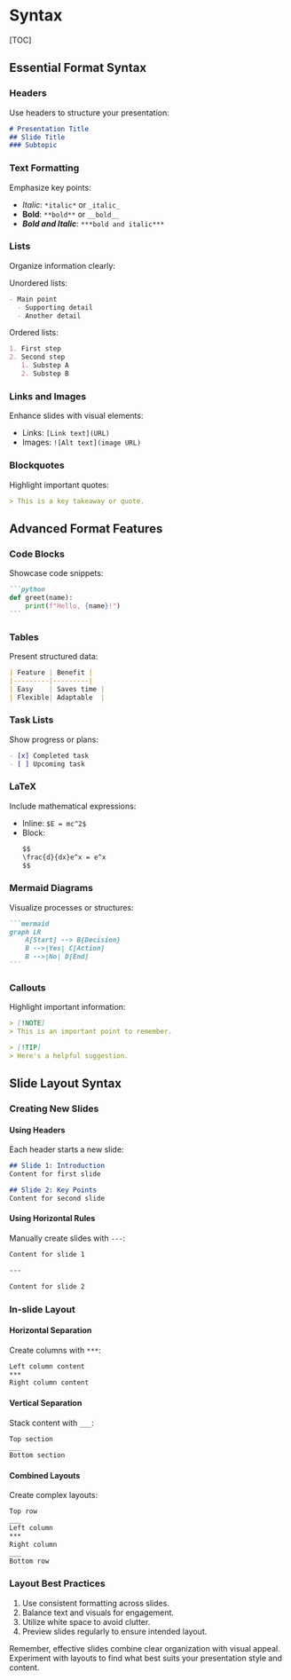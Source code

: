 # Syntax
[TOC]

## Essential Format Syntax

### Headers
Use headers to structure your presentation:
```markdown
# Presentation Title
## Slide Title
### Subtopic
```

### Text Formatting
Emphasize key points:
- *Italic*: `*italic*` or `_italic_`
- **Bold**: `**bold**` or `__bold__`
- ***Bold and Italic***: `***bold and italic***`

### Lists
Organize information clearly:

Unordered lists:
```markdown
- Main point
  - Supporting detail
  - Another detail
```

Ordered lists:
```markdown
1. First step
2. Second step
   1. Substep A
   2. Substep B
```

### Links and Images
Enhance slides with visual elements:
- Links: `[Link text](URL)`
- Images: `![Alt text](image URL)`

### Blockquotes
Highlight important quotes:
```markdown
> This is a key takeaway or quote.
```

## Advanced Format Features

### Code Blocks
Showcase code snippets:
````markdown
```python
def greet(name):
    print(f"Hello, {name}!")
```
````

### Tables
Present structured data:
```markdown
| Feature | Benefit |
|---------|---------|
| Easy    | Saves time |
| Flexible| Adaptable  |
```

### Task Lists
Show progress or plans:
```markdown
- [x] Completed task
- [ ] Upcoming task
```

### LaTeX
Include mathematical expressions:
- Inline: `$E = mc^2$`
- Block:
  ```markdown
  $$
  \frac{d}{dx}e^x = e^x
  $$
  ```

### Mermaid Diagrams
Visualize processes or structures:
````markdown
```mermaid
graph LR
    A[Start] --> B{Decision}
    B -->|Yes| C[Action]
    B -->|No| D[End]
```
````

### Callouts
Highlight important information:
```markdown
> [!NOTE]
> This is an important point to remember.

> [!TIP]
> Here's a helpful suggestion.
```

## Slide Layout Syntax

### Creating New Slides

#### Using Headers
Each header starts a new slide:
```markdown
## Slide 1: Introduction
Content for first slide

## Slide 2: Key Points
Content for second slide
```

#### Using Horizontal Rules
Manually create slides with `---`:
```markdown
Content for slide 1

---

Content for slide 2
```

### In-slide Layout

#### Horizontal Separation
Create columns with `***`:
```markdown
Left column content
***
Right column content
```

#### Vertical Separation
Stack content with `___`:
```markdown
Top section
___
Bottom section
```

#### Combined Layouts
Create complex layouts:
```markdown
Top row
___
Left column
***
Right column
___
Bottom row
```

### Layout Best Practices

1. Use consistent formatting across slides.
2. Balance text and visuals for engagement.
3. Utilize white space to avoid clutter.
4. Preview slides regularly to ensure intended layout.

Remember, effective slides combine clear organization with visual appeal. Experiment with layouts to find what best suits your presentation style and content.
